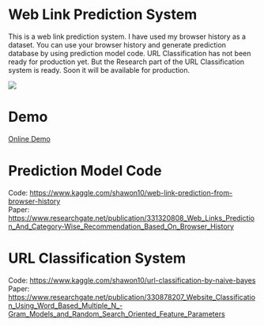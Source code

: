 # Web Link Prediction System
This is a web link prediction system. I have used my browser history as a dataset. You can use your browser history and generate prediction database by using prediction model code.  URL Classification has not been ready for production yet. But the Research part of the URL Classification system is ready. Soon it will be available for production.

<img src="https://media.giphy.com/media/7zAIkF2ZsdjTJi7htC/giphy.gif"/>


# Demo

<a href="http://myresearch.epizy.com/">Online Demo</a>

# Prediction Model Code

Code: https://www.kaggle.com/shawon10/web-link-prediction-from-browser-history<br>
Paper: https://www.researchgate.net/publication/331320808_Web_Links_Prediction_And_Category-Wise_Recommendation_Based_On_Browser_History

# URL Classification System
Code: https://www.kaggle.com/shawon10/url-classification-by-naive-bayes<br>
Paper: https://www.researchgate.net/publication/330878207_Website_Classification_Using_Word_Based_Multiple_N_-Gram_Models_and_Random_Search_Oriented_Feature_Parameters


